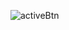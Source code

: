 ![activeBtn](https://user-images.githubusercontent.com/80118217/218809723-47ca30e4-04a2-4ea7-bd7c-0fd91ab8ce16.JPG)
